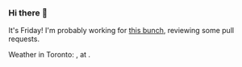 ### Hi there :wave:

It's Friday! I'm probably working for [this bunch](https://github.com/kohofinancial), reviewing some pull requests.

Weather in Toronto: <html>, at <head><title>502 Bad Gateway</title></head>.
